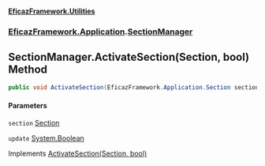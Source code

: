 #### [EficazFramework.Utilities](EficazFrameworkUtilities.md 'EficazFramework Utilities')
### [EficazFramework.Application](EficazFrameworkUtilities.md#EficazFramework.Application 'EficazFramework.Application').[SectionManager](EficazFramework.Application/SectionManager.md 'EficazFramework.Application.SectionManager')

## SectionManager.ActivateSection(Section, bool) Method

```csharp
public void ActivateSection(EficazFramework.Application.Section section, bool update=false);
```
#### Parameters

<a name='EficazFramework.Application.SectionManager.ActivateSection(EficazFramework.Application.Section,bool).section'></a>

`section` [Section](EficazFramework.Application/Section.md 'EficazFramework.Application.Section')

<a name='EficazFramework.Application.SectionManager.ActivateSection(EficazFramework.Application.Section,bool).update'></a>

`update` [System.Boolean](https://docs.microsoft.com/en-us/dotnet/api/System.Boolean 'System.Boolean')

Implements [ActivateSection(Section, bool)](EficazFramework.Application/ISectionManager/ActivateSection(Section,bool).md 'EficazFramework.Application.ISectionManager.ActivateSection(EficazFramework.Application.Section, bool)')